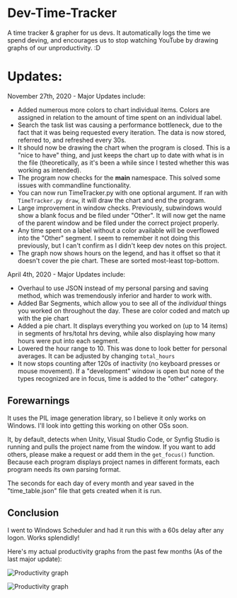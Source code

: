 # Dev-Time-Tracker
A time tracker &amp; grapher for us devs. It automatically logs the time we spend deving, and encourages us to stop watching YouTube by drawing graphs of our unproductivity. :D

# Updates:

November 27th, 2020 - Major Updates include:
- Added numerous more colors to chart individual items. Colors are assigned in relation to the amount of time spent on an individual label.
- Search the task list was causing a performance bottleneck, due to the fact that it was being requested every iteration. The data is now stored, referred to, and refreshed every 30s.
- It should now be drawing the chart when the program is closed. This is a "nice to have" thing, and just keeps the chart up to date with what is in the file (theoretically, as it's been a while since I tested whether this was working as intended).
- The program now checks for the __main__ namespace. This solved some issues with commandline functionality.
- You can now run TimeTracker.py with one optional argument. If ran with `TimeTracker.py draw`, it will draw the chart and end the program.
- Large improvement in window checks. Previously, subwindows would show a blank focus and be filed under "Other". It will now get the name of the parent window and be filed under the correct project properly.
- Any time spent on a label without a color available will be overflowed into the "Other" segment. I seem to remember it not doing this previously, but I can't confirm as I didn't keep dev notes on this project.
- The graph now shows hours on the legend, and has it offset so that it doesn't cover the pie chart. These are sorted most-least top-bottom.


April 4th, 2020 - Major Updates include:
- Overhaul to use JSON instead of my personal parsing and saving method, which was tremendously inferior and harder to work with.
- Added Bar Segments, which allow you to see all of the *individual* things you worked on throughout the day. These are color coded and match up with the pie chart
- Added a pie chart. It displays everything you worked on (up to 14 items) in segments of hrs/total hrs deving, while also displaying how many hours were put into each segment.
- Lowered the hour range to 10. This was done to look better for personal averages. It can be adjusted by changing `total_hours`
- It now stops counting after 120s of inactivity (no keyboard presses or mouse movement). If a "development" window is open but none of the types recognized are in focus, time is added to the "other" category. 

## Forewarnings
It uses the PIL image generation library, so I believe it only works on Windows. I'll look into getting this working on other OSs soon.

It, by default, detects when Unity, Visual Studio Code, or Synfig Studio is running and pulls the project name from the window. If you want to add others, please make a request or add them in the `get_focus()` function. Because each program displays project names in different formats, each program needs its own parsing format.

The seconds for each day of every month and year saved in the "time_table.json" file that gets created when it is run.

## Conclusion
I went to Windows Scheduler and had it run this with a 60s delay after any logon. Works splendidly!

Here's my actual productivity graphs from the past few months (As of the last major update):

![Productivity graph](https://i.imgur.com/SelXfVi.png)

![Productivity graph](https://i.imgur.com/uq1mSvK.png)
